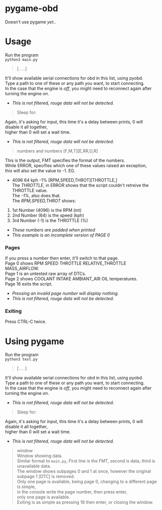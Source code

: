 # pygame-obd
Doesn't use pygame _yet._.
# Usage
Run the program<br>
`python3 main.py`
> [`...`]<br>

It'll show available serial connections for obd in this list, using pyobd.<br>
Type a path to one of these or any path you want, to start connecting.<br>
In the case that the engine is _off_, you might need to reconnect again after turning the engine _on_.
- _This is not filtered, rouge data will not be detected._
> Sleep for:<br>

Again, it's asking for input, this time it's a delay between prints, 0 will disable it all together,<br>
 higher than 0 will set a wait time.
- _This is not filtered, rouge data will not be detected._
> numbers and numbers [F,M,T][E,RR,O,R]<br>

This is the output, FMT specifies the format of the numbers.<br>
While ERROR, specifies which one of these values raised an exception,<br>
 this will also set the value to -1. EG.
- 4096 64 kph -1% [RPM,SPEED,THROT][THROTTLE,]<br>
The _THROTTLE_, in ERROR shows that the script couldn't retreive the THROTTLE value.<br>
The _-1%_, also does that.<br>
The _RPM,SPEED,THROT_ shows:
1. 1st Number (4096) is the       RPM     (int)
2. 2nd Number (64)   is the       speed   (kph)
3. 3rd Number (-1)   is the       THROTTLE  (%)
- _These numbers are padded when printed_
- _This example is an incomplete version of PAGE 0_
### Pages
If you press a number then enter, it'll switch to that page.<br>
Page 0 shows RPM SPEED THROTTLE RELATIVE_THROTTLE MASS_AIRFLOW. <br>
Page 1 is an untested raw array of DTCs.<br>
Page 2 shows COOLANT INTAKE AMBIANT_AIR OIL temperatures.<br>
Page 16 exits the script.<br>
- _Pressing an invalid page number will display nothing._
- _This is not filtered, rouge data will not be detected._
### Exiting
Press CTRL-C twice.
# Using pygame
Run the program<br>
`python3 test.py`
> [`...`]<br>

It'll show available serial connections for obd in this list, using pyobd.<br>
Type a path to one of these or any path you want, to start connecting.<br>
In the case that the engine is _off_, you might need to reconnect again after turning the engine _on_.
- _This is not filtered, rouge data will not be detected._
> Sleep for:<br>

Again, it's asking for input, this time it's a delay between prints, 0 will disable it all together,<br>
 higher than 0 will set a wait time.
- _This is not filtered, rouge data will not be detected._
> window<br>
Window showing data.<br>
Similar format to `main.py`, First line is the FMT, second is data, third is unavailable data.<br>
The window shows subpages 0 and 1 at once, however the original subpage 1 [DTC] is removed.<br>
Only one page is available, being page 0, changing to a different page is simple,<br>
 in the console write the page number, then press enter, <br>
 only one page is available.<br>
Exiting is as simple as pressing 16 then enter, or closing the window.<br>

